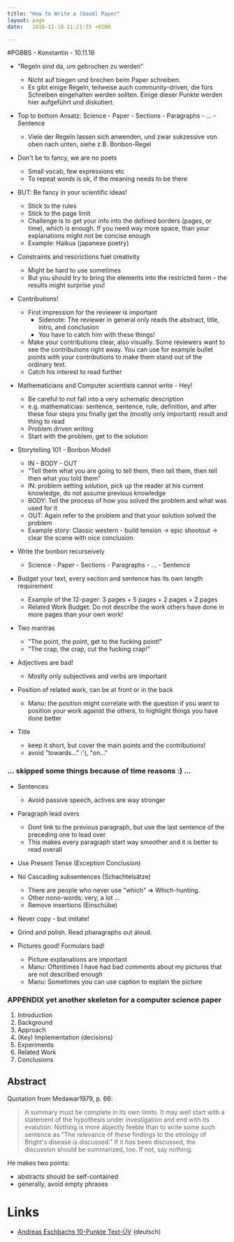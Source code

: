```yaml
---
title: "How to Write a (Good) Paper"
layout: page
date:   2016-11-10 11:21:35 +0200

---
```

#PGBBS - Konstantin - 10.11.16

* "Regeln sind da, um gebrochen zu werden"
	* Nicht auf biegen und brechen beim Paper schreiben.
	* Es gibt einige Regeln, teilweise auch community-driven, die fürs Schreiben eingehalten werden sollten. Einige dieser Punkte werden hier aufgeführt und diskutiert.

* Top to bottom Ansatz: Science - Paper - Sections - Paragraphs - ... - Sentence
	* Viele der Regeln lassen sich anwenden, und zwar sukzessive von oben nach unten, siehe z.B. Bonbon-Regel

* Don't be to fancy, we are no poets
	* Small vocab, few expressions etc
	* To repeat words is ok, if the meaning needs to be there

* BUT: Be fancy in your scientific ideas!
	* Stick to the rules
	* Stick to the page limit
	* Challenge is to get your info into the defined borders (pages, or time), which is enough. If you need way more space, than your explanations might not be concise enough
	* Example: Haikus (japanese poetry)

* Constraints and rescrictions fuel creativity
	* Might be hard to use sometimes
	* But you should try to bring the elements into the restricted form - the results might surprise you!

* Contributions!
	* First impression for the reviewer is important
		* Sidenote: The reviewer in general only reads the abstract, title, intro, and conclusion
		* You have to catch him with these things!
	* Make your contributions clear, also visually. Some reviewers want to see the contributions right away. You can use for example bullet points with your contributions to make them stand out of the ordinary text.
	* Catch his interest to read further

* Mathematicians and Computer scientists cannot write - Hey!
	* Be careful to not fall into a very schematic description
	* e.g. mathematicias: sentence, sentence, rule, definition, and after these four steps you finally get the (mostly only important) result and thing to read
	* Problem driven writing
	* Start with the problem, get to the solution

* Storytelling 101 - Bonbon Modell
	* IN - BODY - OUT
	* "Tell them what you are going to tell them, then tell them, then tell then what you told them"
	* IN: problem setting solution, pick up the reader at his current knowledge, do not assume previous knowledge
	* BODY: Tell the process of how you solved the problem and what was used for it
	* OUT: Again refer to the problem and that your solution solved the problem
	* Example story: Classic western - build tension -> epic shootout -> clear the scene with nice conclusion

* Write the bonbon recurseively
	* Science - Paper - Sections - Paragraphs - ... - Sentence

* Budget your text, every section and sentence has its own length requirement
	* Example of the 12-pager: 3 pages + 5 pages + 2 pages + 2 pages
	* Related Work Budget: Do not describe the work others have done in more pages than your own work!

* Two mantras
	* "The point, the point, get to the fucking point!"
	* "The crap, the crap, cut the fucking crap!"

* Adjectives are bad!
	* Mostly only subjectives and verbs are important

* Position of related work, can be at front or in the back
	* Manu: the position might correlate with the question if you want to position your work against the others, to highlight things you have done better

* Title
	* keep it short, but cover the main points and the contributions!
	* avoid "towards..." :'(, "on..."

### ... skipped some things because of time reasons :) ...

* Sentences
	* Avoid passive speech, actives are way stronger

* Paragraph lead overs
	* Dont link to the previous paragraph, but use the last sentence of the preceding one to lead over
	* This makes every paragraph start way smoother and it is better to read overall

* Use Present Tense (Exception Conclusion)

* No Cascading subsentences (Schachtelsätze)
	* There are people who never use "which" => Which-hunting.
	* Other nono-words: very, a lot ...
	* Remove insertions (Einschübe)

* Never copy - but imitate!

* Grind and polish. Read pharagraphs out aloud.

* Pictures good! Formulars bad!
	* Picture explanations are important
	* Manu: Oftentimes I have had bad comments about my pictures that are not described enough
	* Manu: Sometimes you can use caption to explain the picture

### APPENDIX yet another skeleton for a computer science paper

1. Introduction
2. Background
3. Approach
4. (Key) Implementation (decisions)
5. Experiments
6. Related Work
7. Conclusions

## Abstract

Quotation from Medawar1979, p. 66:

> A summary must be complete in its own limits. It may well start with
> a statement of the hypothesis under investigation and end with its
> evalution. Nothing is more abjectly feeble than to write some such
> sentence as "The relevance of these findings to the etiology of
> Bright's disease is discussed." If it *has* been discussed, the
> discussion should be summarized, too. If not, say nothing.

He makes two points:
- abstracts should be self-contained
- generally, avoid empty phrases

# Links

- [Andreas Eschbachs 10-Punkte Text-ÜV](http://www.andreaseschbach.com/schreiben/10punkte/10punkte.html) (deutsch)
